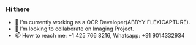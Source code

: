 ### Hi there

* 🔭 I’m currently working as a OCR Developer(ABBYY FLEXICAPTURE).
* 👯 I’m looking to collaborate on Imaging Project.
* 📫 How to reach me: +1 425 766 8216, Whatsapp: +91 9014332934


